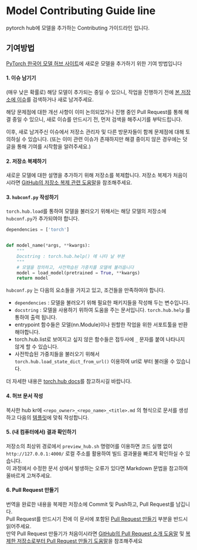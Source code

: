 # Model Contributing Guide line
pytorch hub에 모델을 추가하는 Contributing 가이드라인 입니다.

## 기여방법
[PyTorch 한국어 모델 허브 사이트](https://pytorch.kr/hub/)에 새로운 모델을 추가하기 위한 기여 방법입니다

#### 1. 이슈 남기기

(매우 낮은 확률로) 해당 모델이 추가되는 중일 수 있으니, 작업을 진행하기 전에 [본 저장소에 이슈](https://github.com/PyTorchKorea/hub-kr/issues)를 검색하거나 새로 남겨주세요.

해당 문제점에 대한 개선 사항이 이미 논의되었거나 진행 중인 Pull Request를 통해 해결 중일 수 있으니, 새로 이슈를 만드시기 전, 먼저 검색을 해주시기를 부탁드립니다.

이후, 새로 남겨주신 이슈에서 저장소 관리자 및 다른 방문자들이 함께 문제점에 대해 토의하실 수 있습니다. (또는 이미 관련 이슈가 존재하지만 해결 중이지 않은 경우에는 덧글을 통해 기여를 시작함을 알려주세요.)

#### 2. 저장소 복제하기

새로운 모델에 대한 설명을 추가하기 위해 저장소를 복제합니다.
저장소 복제가 처음이시라면 [GitHub의 저장소 복제 관련 도움말](https://help.github.com/en/github/getting-started-with-github/fork-a-repo)을 참조해주세요.


#### 3. ```hubconf.py``` 작성하기

```torch.hub.load```를 통하여 모델을 불러오기 위해서는 해당 모델의 저장소에 ```hubconf.py```가 추가되여야 합니다. 

```python
dependencies = ['torch']


def model_name(*args, **kwargs):
    """
    Docstring : torch.hub.help() 에 나타 날 부분
    """
    # 모델을 정의하고, 사전학습된 가중치를 모델에 불러옵니다
    model = load_model(pretrained = True, **kwargs)
    return model
```

```hubconf.py``` 는 다음의 요소들을 가지고 있고, 조건들을 만족하여야 합니다.

* ```dependencies``` : 모델을 불러오기 위해 필요한 패키지들을 작성해 두는 변수입니다.
* ```docstring``` : 모델을 사용하기 위하여 도움을 주는 문서입니다. ```torch.hub.help``` 를 통하여 출력 됩니다.
* entrypoint 함수들은 모델(nn.Module)이나 원할한 작업을 위한 서포트툴을 반환해야합니다.
* torch.hub.list로 보여지고 싶지 않은 함수들은 접두사에 ```_``` 문자를 붙여 나타나지 않게 할 수 있습니다.
* 사전학습된 가중치들을 불러오기 위해서 ```torch.hub.load_state_dict_from_url()``` 이용하여 url로 부터 불러올 수 있습니다.

더 자세한 내용은 [torch.hub docs](https://pytorch.org/docs/master/hub.html#publishing-models)를 참고하시길 바랍니다.

#### 4. 허브 문서 작성

복사한 hub kr에 ```<repo_owner>_<repo_name>_<title>.md``` 의 형식으로 문서를 생성하고 다음의 [템플릿](https://github.com/PyTorchKorea/hub-kr/blob/master/docs/template.md)에 맞춰 작성합니다.

#### 5. (내 컴퓨터에서) 결과 확인하기

저장소의 최상위 경로에서 `preview_hub.sh` 명령어를 이용하면 코드 실행 없이 `http://127.0.0.1:4000/` 로컬 주소를 활용하여 빌드 결과물을 빠르게 확인하실 수 있습니다.  \
이 과정에서 수정한 문서 상에서 발생하는 오류가 있다면 Markdown 문법을 참고하여 올바르게 고쳐주세요.

#### 6. Pull Request 만들기

번역을 완료한 내용을 복제한 저장소에 Commit 및 Push하고, Pull Request를 남깁니다. \
Pull Request를 만드시기 전에 이 문서에 포함된 [Pull Request 만들기](#Pull-Request-만들기) 부분을 반드시 읽어주세요. \
만약 Pull Request 만들기가 처음이시라면 [GitHub의 Pull Request 소개 도움말](https://help.github.com/en/github/collaborating-with-issues-and-pull-requests/about-pull-requests) 및 [복제한 저장소로부터 Pull Request 만들기 도움말](https://help.github.com/en/github/collaborating-with-issues-and-pull-requests/creating-a-pull-request-from-a-fork)을 참조해주세요